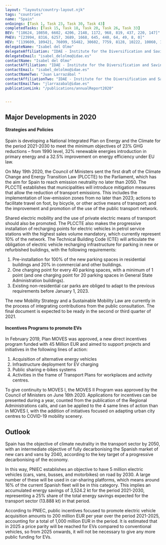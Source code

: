 ```yaml
---
layout: "layouts/country-layout.njk"
tags: "countries"
name: "Spain"
onGoings: [Task 1, Task 23, Task 30, Task 43]
completedTasks: [Task 15, Task 18, Task 20, Task 26, Task 33]
BEV: "[18624, 10850, 6602, 4206, 2148, 1172, 968, 819, 437, 220, 147]"
PHEV: "[23994, 8316, 6257, 3689, 1668, 645, 440, 64, 49, 8, 0]"
HEV: "[139609, 109421, 76099, 55482, 30602, 7759, 8128, 10222, 10060, 10342, 7190]"
delegateName: "Isabel del Olmo"
delegateAffiliation: "IDAE - Institute for the Diversification and Saving of Energy"
delegateEmail: "isabel_delolmo@idae.es"
contactName: "​Isabel del Olmo"
contactAffiliation: "IDAE - Institute for the Diversification and Saving of Energy"
contactEmail: "isabel_delolmo@idae.es"
contactNameTwo: "​​​​​​Juan Larrazábal "
contactAffiliationTwo: "IDAE - Institute for the Diversification and Saving of Energy"
contactEmailTwo: "jlarrazabal@idae.es"
publicationLink: "/publications/annualReport2020"


---
```

## Major Developments in 2020
#### Strategies and Policies 
Spain is developing a National Integrated Plan on Energy and the Climate for the period 2021-2030 to meet the minimum objectives of 23% GHG reductions – from 1990 level, 32% renewable energies introduction in primary energy and a 32.5% improvement on energy efficiency under EU law.
 
On  May 19th 2020, the Council of Ministers sent the first draft of the Climate Change and Energy Transition Law (PLCCTE) to the Parliament, which has the aim for Spain to reach emission neutrality no later than 2050. The PLCCTE establishes that municipalities will introduce mitigation measures that allow the reduction of transport emissions. This includes the implementation of low-emission zones from no later than 2023; actions to facilitate travel on foot, by bicycle, or other active means of transport; and the improvement and promotion of the use of the public transport network. 

Shared electric mobility and the use of private electric means of transport should also be promoted. The PLCCTE also makes the progressive installation of recharging points for electric vehicles in petrol service stations with the highest sales volume mandatory, which currently represent 10% of the network. The Technical Building Code (CTE) will articulate the obligation of electric vehicle recharging infrastructure for parking in new or refurbished buildings, with the following requirements: 
1. Pre-installation for 100% of the new parking spaces in residential buildings and 20% in commercial and other buildings. 
2. One charging point for every 40 parking spaces, with a minimum of 1 point (and one charging point for 20 parking spaces in General State Administration buildings). 
3. Existing non-residential car parks are obliged to adapt to the previous requirements before January 1, 2023.  

The new Mobility Strategy and a Sustainable Mobility Law are currently in the process of integrating contributions from the public consultation. The final document is expected to be ready in the second or third quarter of 2021.   
#### Incentives Programs to promote EVs 
In February 2019, Plan MOVES was approved, a new direct incentives program funded with 45 Million EUR and aimed to support projects and initiatives in the following lines of action: 
1. Acquisition of alternative energy vehicles 
2. Infrastructure deployment for EV charging 
3. Public sharing e-bikes systems 
4. Activities in the frame of Transport Plans for workplaces and activity centres. 

To give continuity to MOVES I, the MOVES II Program was approved by the Council of Ministers on June 16th 2020.  Applications for incentives can be presented during a year, counted from the publication of the Regional Administrations calls, and can be applied to the 4 same lines of action than in MOVES I, with the addition of initiatives focused on adapting urban city centres to COVID-19 mobility scenery.  
## Outlook   
Spain has the objective of climate neutrality in the transport sector by 2050, with an intermediate objective of fully decarbonising the Spanish market of new cars and vans by 2040, according to the key target of a progressive decarbonising of the economy.  

In this way, PNIEC establishes an objective to have 5 million electric vehicles (cars, vans, busses, and motorbikes) on road by 2030. A large number of these will be used in car-sharing platforms, which means around 16% of the current Spanish fleet will be in this category. This implies an accumulated energy savings of 3,524.2 kt for the period 2021-2030, representing a 25% share of the total energy savings expected for the transport sector (13.888 kt) in that period.  

According to PNIEC, public incentives focused to promote electric vehicle acquisition amounts to 200 million EUR per year over the period 2021-2025, accounting for a total of 1,000 million EUR in the period. It is estimated that in 2025 a price parity will be reached for EVs compared to conventional vehicles, so from 2025 onwards, it will not be necessary to give any more public funding for EVs.  

   